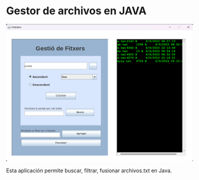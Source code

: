 # Gestor de archivos en JAVA

![CapturaAplicacion](./img/Captura_aplicacion.png)

Esta aplicación permite buscar, filtrar, fusionar archivos.txt en Java.
